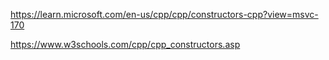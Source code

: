https://learn.microsoft.com/en-us/cpp/cpp/constructors-cpp?view=msvc-170

https://www.w3schools.com/cpp/cpp_constructors.asp

